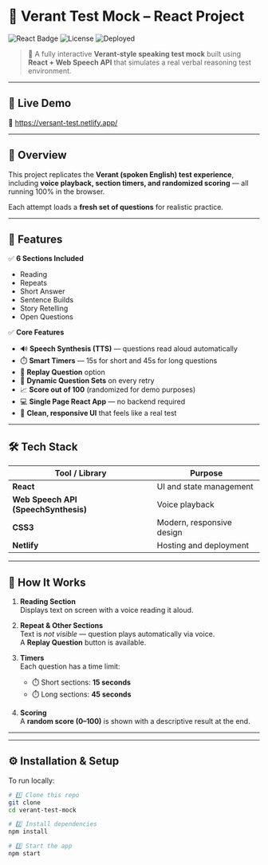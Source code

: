 # 🧠 Verant Test Mock – React Project

![React Badge](https://img.shields.io/badge/React-18.0+-blue?logo=react)
![License](https://img.shields.io/badge/License-MIT-green)
![Deployed](https://img.shields.io/badge/Deployed%20on-Netlify-brightgreen?logo=netlify)

> 🎤 A fully interactive **Verant-style speaking test mock** built using **React + Web Speech API** that simulates a real verbal reasoning test environment.

---

## 🚀 Live Demo  
🔗 https://versant-test.netlify.app/

---

## 🧩 Overview

This project replicates the **Verant (spoken English) test experience**, including **voice playback, section timers, and randomized scoring** — all running 100% in the browser.

Each attempt loads a **fresh set of questions** for realistic practice.

---

## 🎯 Features

✅ **6 Sections Included**
- Reading  
- Repeats  
- Short Answer  
- Sentence Builds  
- Story Retelling  
- Open Questions  

✅ **Core Features**
- 🔊 **Speech Synthesis (TTS)** — questions read aloud automatically  
- ⏱️ **Smart Timers** — 15s for short and 45s for long questions  
- 🔁 **Replay Question** option  
- 🧠 **Dynamic Question Sets** on every retry  
- 📈 **Score out of 100** (randomized for demo purposes)  
- 💻 **Single Page React App** — no backend required  
- 🌈 **Clean, responsive UI** that feels like a real test  

---

## 🛠️ Tech Stack

| Tool / Library | Purpose |
|-----------------|----------|
| **React** | UI and state management |
| **Web Speech API (SpeechSynthesis)** | Voice playback |
| **CSS3** | Modern, responsive design |
| **Netlify** | Hosting and deployment |

---

## 🧪 How It Works

1. **Reading Section**  
   Displays text on screen with a voice reading it aloud.

2. **Repeat & Other Sections**  
   Text is *not visible* — question plays automatically via voice.  
   A **Replay Question** button is available.

3. **Timers**  
   Each question has a time limit:
   - ⏱️ Short sections: **15 seconds**
   - ⏱️ Long sections: **45 seconds**

4. **Scoring**  
   A **random score (0–100)** is shown with a descriptive result at the end.

---



---

## ⚙️ Installation & Setup

To run locally:

```bash
# 1️⃣ Clone this repo
git clone 
cd verant-test-mock

# 2️⃣ Install dependencies
npm install

# 3️⃣ Start the app
npm start
